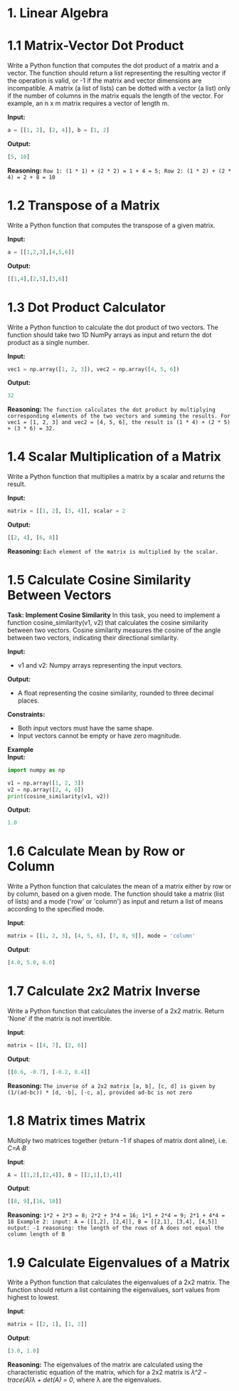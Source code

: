 # 1. Linear Algebra

# 1.1 Matrix-Vector Dot Product
Write a Python function that computes the dot product of a matrix and a vector. The function should return a list representing the resulting vector if the operation is valid, or -1 if the matrix and vector dimensions are incompatible. A matrix (a list of lists) can be dotted with a vector (a list) only if the number of columns in the matrix equals the length of the vector. For example, an n x m matrix requires a vector of length m.

**Input:**
```python
a = [[1, 2], [2, 4]], b = [1, 2]
```

**Output:**
```python
[5, 10]
```

**Reasoning:**
```Row 1: (1 * 1) + (2 * 2) = 1 + 4 = 5; Row 2: (1 * 2) + (2 * 4) = 2 + 8 = 10```

# 1.2 Transpose of a Matrix
Write a Python function that computes the transpose of a given matrix.

**Input:**
```python
a = [[1,2,3],[4,5,6]]
```

**Output:**
```python
[[1,4],[2,5],[3,6]]
```

# 1.3 Dot Product Calculator
Write a Python function to calculate the dot product of two vectors. The function should take two 1D NumPy arrays as input and return the dot product as a single number.

**Input:**
```python
vec1 = np.array([1, 2, 3]), vec2 = np.array([4, 5, 6])
```

**Output:**
```python
32
```

**Reasoning:**
```The function calculates the dot product by multiplying corresponding elements of the two vectors and summing the results. For vec1 = [1, 2, 3] and vec2 = [4, 5, 6], the result is (1 * 4) + (2 * 5) + (3 * 6) = 32.```

# 1.4 Scalar Multiplication of a Matrix
Write a Python function that multiplies a matrix by a scalar and returns the result.

**Input:**
```python
matrix = [[1, 2], [3, 4]], scalar = 2
```

**Output:**
```python
[[2, 4], [6, 8]]
```

**Reasoning:**
```Each element of the matrix is multiplied by the scalar.```

# 1.5 Calculate Cosine Similarity Between Vectors
**Task: Implement Cosine Similarity**
In this task, you need to implement a function cosine_similarity(v1, v2) that calculates the cosine similarity between two vectors. Cosine similarity measures the cosine of the angle between two vectors, indicating their directional similarity.

**Input:**
- v1 and v2: Numpy arrays representing the input vectors.

**Output:**
- A float representing the cosine similarity, rounded to three decimal places.

**Constraints:**
- Both input vectors must have the same shape.
- Input vectors cannot be empty or have zero magnitude.

**Example**\
**Input:**
```python
import numpy as np

v1 = np.array([1, 2, 3])
v2 = np.array([2, 4, 6])
print(cosine_similarity(v1, v2))
```

**Output:**
```python
1.0
```


# 1.6 Calculate Mean by Row or Column
Write a Python function that calculates the mean of a matrix either by row or by column, based on a given mode. The function should take a matrix (list of lists) and a mode ('row' or 'column') as input and return a list of means according to the specified mode.

**Input**:
```python
matrix = [[1, 2, 3], [4, 5, 6], [7, 8, 9]], mode = 'column'
```

**Output**:
```python
[4.0, 5.0, 6.0]
```

# 1.7 Calculate 2x2 Matrix Inverse
Write a Python function that calculates the inverse of a 2x2 matrix. Return 'None' if the matrix is not invertible.

**Input**:
```python
matrix = [[4, 7], [2, 6]]
```

**Output**:
```python
[[0.6, -0.7], [-0.2, 0.4]]
```

**Reasoning:**
```The inverse of a 2x2 matrix [a, b], [c, d] is given by (1/(ad-bc)) * [d, -b], [-c, a], provided ad-bc is not zero```

# 1.8 Matrix times Matrix
Multiply two matrices together (return -1 if shapes of matrix dont aline), i.e. *C=A⋅B*

**Input**:
```python
A = [[1,2],[2,4]], B = [[2,1],[3,4]]
```

**Output**:
```python
[[8, 9],[16, 18]]
```

**Reasoning:**
```1*2 + 2*3 = 8; 2*2 + 3*4 = 16; 1*1 + 2*4 = 9; 2*1 + 4*4 = 18 Example 2: input: A = [[1,2], [2,4]], B = [[2,1], [3,4], [4,5]] output: -1 reasoning: the length of the rows of A does not equal the column length of B``` 

# 1.9 Calculate Eigenvalues of a Matrix
Write a Python function that calculates the eigenvalues of a 2x2 matrix. The function should return a list containing the eigenvalues, sort values from highest to lowest.

**Input**:
```python
matrix = [[2, 1], [1, 2]]
```

**Output**:
```python
[3.0, 1.0]
```

**Reasoning:**
The eigenvalues of the matrix are calculated using the characteristic equation of the matrix, which for a 2x2 matrix is  *λ^2 − trace(A)λ + det(A) = 0*, where λ are the eigenvalues.